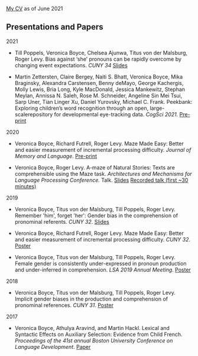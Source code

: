 ---
---

[My CV](assets/Boyce_CV.pdf) as of June 2021

## Presentations and Papers

2021
- Till Poppels, Veronica Boyce, Chelsea Ajunwa, Titus von der Malsburg, Roger Levy. Bias against ‘she’ pronouns can be rapidly overcome by changing event expectations. *CUNY 34* [Slides](https://tpoppels.github.io/files/2021-poppels-boyce-ajunwa-vondermalsburg-levy-cuny-slides.pdf)

- Martin Zettersten, Claire Bergey, Naiti S. Bhatt, Veronica Boyce, Mika Braginsky, Alexandra Carstensen, Benny deMayo, George Kachergis, Molly Lewis, Bria Long, Kyle MacDonald, Jessica Mankewitz, Stephan Meylan, Annissa N. Saleh, Rose M. Schneider, Angeline Sin Mei Tsui, Sarp Uner, Tian Linger Xu, Daniel Yurovsky, Michael C. Frank. Peekbank: Exploring children’s word recognition through an open, large-scalerepository for developmental eye-tracking data. *CogSci 2021.* [Pre-print](https://psyarxiv.com/ep693/)

2020
- Veronica Boyce, Richard Futrell, Roger Levy. Maze Made Easy: Better and easier measurement of incremental processing difficulty. *Journal of Memory and Language*. [Pre-print](https://psyarxiv.com/b7nqd/)

- Veronica Boyce, Roger Levy.  A-maze of Natural Stories: Texts are comprehensible using the Maze task. *Architectures and Mechanisms for Language Processing Conference.* Talk. [Slides](https://github.com/vboyce/amaze-natural-stories/blob/master/amlap_2020_talk.pdf) [Recorded talk (first ~30 minutes)](https://www.twitch.tv/videos/734922554)

2019
- Veronica Boyce, Titus von der Malsburg, Till Poppels, Roger Levy. Remember 'him', forget 'her': Gender bias in the comprehension of pronominal referents. *CUNY 32*. [Slides](https://osf.io/utxbd/)

- Veronica Boyce, Richard Futrell, Roger Levy. Maze Made Easy: Better and easier measurement of incremental processing difficulty. *CUNY 32*. [Poster](https://osf.io/mj5cd/)

- Veronica Boyce, Titus von der Malsburg, Till Poppels, Roger Levy. Female gender is consistently under-expressed in pronoun production and under-inferred in comprehension. *LSA 2019 Annual Meeting*. [Poster](https://osf.io/r9mys/)

2018
- Veronica Boyce, Titus von der Malsburg, Till Poppels, Roger Levy. Implicit gender biases in the production and comprehension of pronominal references. *CUNY 31*. [Poster](https://osf.io/hnsdb/)

2017
- Veronica Boyce, Athulya Aravind, and Martin Hackl. Lexical and Syntactic Effects on Auxiliary Selection: Evidence from Child French. *Proceedings of the 41st annual Boston University Conference on Language Development*. [Paper](http://www.lingref.com/bucld/41/BUCLD41-08.pdf)


